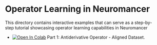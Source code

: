 # Operator Learning in Neuromancer

This directory contains interactive examples that can serve as a step-by-step tutorial
showcasing operator learning capabilities in Neuromancer

+ <a target="_blank" href="https://colab.research.google.com/github/pnnl/neuromancer/blob/master/examples/DeepONets/Part_1_antiderivative_aligned.ipynb">
  <img src="https://colab.research.google.com/assets/colab-badge.svg" alt="Open In Colab"/></a> Part 1: Antiderivative Operator - Aligned Dataset.